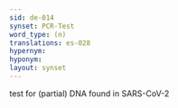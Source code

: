 ```yaml
---
sid: de-014
synset: PCR-Test
word_type: (n)
translations: es-028
hypernym: 
hyponym: 
layout: synset
---
```

test for (partial) DNA found in SARS-CoV-2